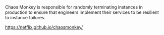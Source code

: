 Chaos Monkey is responsible for randomly terminating instances in production to ensure that engineers implement their services to be resilient to instance failures.

https://netflix.github.io/chaosmonkey/